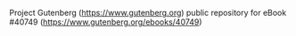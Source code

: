 Project Gutenberg (https://www.gutenberg.org) public repository for eBook #40749 (https://www.gutenberg.org/ebooks/40749)
